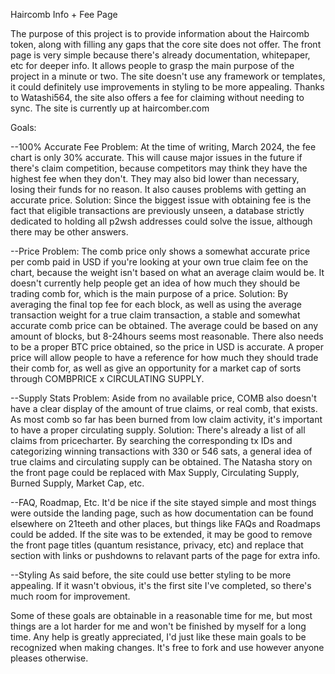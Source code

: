 Haircomb Info + Fee Page

The purpose of this project is to provide information about the Haircomb token, along with filling any gaps that the core site does not offer.
The front page is very simple because there's already documentation, whitepaper, etc for deeper info. It allows people to grasp the main purpose of the project in a minute or two.
The site doesn't use any framework or templates, it could definitely use improvements in styling to be more appealing. 
Thanks to Watashi564, the site also offers a fee for claiming without needing to sync. 
The site is currently up at haircomber.com

Goals:

--100% Accurate Fee
Problem:
At the time of writing, March 2024, the fee chart is only 30% accurate. This will cause major issues in the future if there's claim competition, 
because competitors may think they have the highest fee when they don't. They may also bid lower than necessary, losing their funds for no reason.
It also causes problems with getting an accurate price.
Solution:
Since the biggest issue with obtaining fee is the fact that eligible transactions are previously unseen, a database strictly dedicated to holding all p2wsh addresses could solve the issue, 
although there may be other answers. 

--Price
Problem:
The comb price only shows a somewhat accurate price per comb paid in USD if you're looking at your own true claim fee on the chart, because the weight isn't based on what an average claim would be. 
It doesn't currently help people get an idea of how much they should be trading comb for, which is the main purpose of a price.
Solution:
By averaging the final top fee for each block, as well as using the average transaction weight for a true claim transaction, a stable and somewhat accurate comb price can be obtained. The
average could be based on any amount of blocks, but 8-24hours seems most reasonable. There also needs to be a proper BTC price obtained, so the price in USD is accurate. 
A proper price will allow people to have a reference for how much they should trade their comb for, as well as give an opportunity for a market cap of sorts through COMBPRICE x CIRCULATING SUPPLY.

--Supply Stats
Problem:
Aside from no available price, COMB also doesn't have a clear display of the amount of true claims, or real comb, that exists. As most comb so far has been burned from low claim activity, it's
important to have a proper circulating supply. 
Solution:
There's already a list of all claims from pricecharter. By searching the corresponding tx IDs and categorizing winning transactions with 330 or 546 sats, a general idea of true claims and
circulating supply can be obtained.
The Natasha story on the front page could be replaced with Max Supply, Circulating Supply, Burned Supply, Market Cap, etc.

--FAQ, Roadmap, Etc.
It'd be nice if the site stayed simple and most things were outside the landing page, such as how documentation can be found elsewhere on 21teeth and other places, but things like FAQs and Roadmaps could
be added. If the site was to be extended, it may be good to remove the front page titles (quantum resistance, privacy, etc) and replace that section with links or pushdowns to relavant parts of the page for extra info.

--Styling
As said before, the site could use better styling to be more appealing. If it wasn't obvious, it's the first site I've completed, so there's much room for improvement.


Some of these goals are obtainable in a reasonable time for me, but most things are a lot harder for me and won't be finished by myself for a long time. Any help is greatly appreciated, I'd just like these main goals 
to be recognized when making changes. It's free to fork and use however anyone pleases otherwise.
